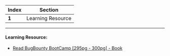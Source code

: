 Index | Section
---   | ---
**1** | Learning Resource

---

#### Learning Resource:

  * [Read BugBounty BootCamp [295pg - 300pg] - Book](https://www.amazon.in/Bug-Bounty-Bootcamp-Reporting-Vulnerabilities-ebook/dp/B08YK368Y3)
